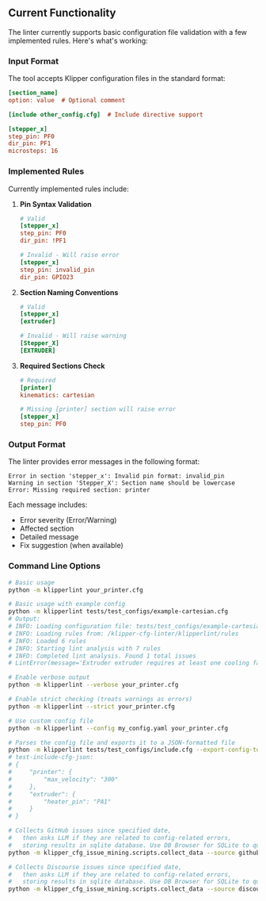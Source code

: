
## Current Functionality

The linter currently supports basic configuration file validation with a few implemented rules. Here's what's working:

### Input Format
The tool accepts Klipper configuration files in the standard format:
```ini
[section_name]
option: value  # Optional comment

[include other_config.cfg]  # Include directive support

[stepper_x]
step_pin: PF0
dir_pin: PF1
microsteps: 16
```

### Implemented Rules
Currently implemented rules include:

1. **Pin Syntax Validation**
   ```ini
   # Valid
   [stepper_x]
   step_pin: PF0
   dir_pin: !PF1

   # Invalid - Will raise error
   [stepper_x]
   step_pin: invalid_pin
   dir_pin: GPIO23
   ```

2. **Section Naming Conventions**
   ```ini
   # Valid
   [stepper_x]
   [extruder]

   # Invalid - Will raise warning
   [Stepper_X]
   [EXTRUDER]
   ```

3. **Required Sections Check**
   ```ini
   # Required
   [printer]
   kinematics: cartesian

   # Missing [printer] section will raise error
   [stepper_x]
   step_pin: PF0
   ```

### Output Format
The linter provides error messages in the following format:
```
Error in section 'stepper_x': Invalid pin format: invalid_pin
Warning in section 'Stepper_X': Section name should be lowercase
Error: Missing required section: printer
```

Each message includes:
- Error severity (Error/Warning)
- Affected section
- Detailed message
- Fix suggestion (when available)

### Command Line Options
```bash
# Basic usage
python -m klipperlint your_printer.cfg

# Basic usage with example config
python -m klipperlint tests/test_configs/example-cartesian.cfg
# Output:
# INFO: Loading configuration file: tests/test_configs/example-cartesian.cfg
# INFO: Loading rules from: /klipper-cfg-linter/klipperlint/rules
# INFO: Loaded 6 rules
# INFO: Starting lint analysis with 7 rules
# INFO: Completed lint analysis. Found 1 total issues
# LintError(message='Extruder extruder requires at least one cooling fan', section='extruder', option=None, severity='error', line_number=None, fix=None)

# Enable verbose output
python -m klipperlint --verbose your_printer.cfg

# Enable strict checking (treats warnings as errors)
python -m klipperlint --strict your_printer.cfg

# Use custom config file
python -m klipperlint --config my_config.yaml your_printer.cfg

# Parses the config file and exports it to a JSON-formatted file
python -m klipperlint tests/test_configs/include.cfg --export-config-to-json-file ./test-include-cfg.json
# test-include-cfg-json:
# {
#     "printer": {
#         "max_velocity": "300"
#     },
#     "extruder": {
#         "heater_pin": "PA1"
#     }
# }

# Collects GitHub issues since specified date,
#   then asks LLM if they are related to config-related errors,
#   storing results in sqlite database. Use DB Browser for SQLite to query results.
python -m klipper_cfg_issue_mining.scripts.collect_data --source github --since 2025-03-01 &> out.txt

# Collects Discourse issues since specified date,
#   then asks LLM if they are related to config-related errors,
#   storing results in sqlite database. Use DB Browser for SQLite to query results.
python -m klipper_cfg_issue_mining.scripts.collect_data --source discourse --since 2025-03-01 &> out.txt
```
